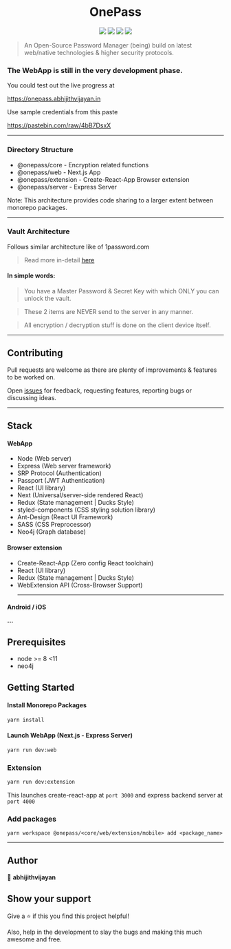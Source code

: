 <h1 align="center">OnePass</h1>
<p align="center">
  <img src="https://travis-ci.org/onepassapp/onepass.svg?branch=master" />
  <img src="https://img.shields.io/badge/version-0.0.1-blue.svg?cacheSeconds=2592000" />
  <img src="https://img.shields.io/badge/node-%3E%3D%208%20%3C11-blue.svg" />
  <img src="https://img.shields.io/badge/style-%F0%9F%92%85%20styled--components-orange.svg?colorB=daa357&colorA=db748e" />
</p>

> An Open-Source Password Manager (being) build on latest web/native technologies & higher security protocols.

<h3>The WebApp is still in the very development phase.</h3>

You could test out the live progress at

https://onepass.abhijithvijayan.in

Use sample credentials from this paste

https://pastebin.com/raw/4bB7DsxX

<hr />

### Directory Structure

- @onepass/core - Encryption related functions
- @onepass/web - Next.js App
- @onepass/extension - Create-React-App Browser extension
- @onepass/server - Express Server

Note: This architecture provides code sharing to a larger extent between monorepo packages.

<hr />

### Vault Architecture

Follows similar architecture like of 1password.com

> Read more in-detail [here](https://1password.com/files/1Password%20for%20Teams%20White%20Paper.pdf)

#### In simple words:

> You have a Master Password & Secret Key with which ONLY you can unlock the vault.

> These 2 items are NEVER send to the server in any manner.

> All encryption / decryption stuff is done on the client device itself.

<hr />

## Contributing

Pull requests are welcome as there are plenty of improvements & features to be worked on.

Open [issues](https://github.com/onepassapp/onepass/issues) for feedback, requesting features, reporting bugs or discussing ideas.

<hr />

## Stack

<h4>WebApp</h4>

- Node (Web server)
- Express (Web server framework)
- SRP Protocol (Authentication)
- Passport (JWT Authentication)
- React (UI library)
- Next (Universal/server-side rendered React)
- Redux (State management | Ducks Style)
- styled-components (CSS styling solution library)
- Ant-Design (React UI Framework)
- SASS (CSS Preprocessor)
- Neo4j (Graph database)

<h4>Browser extension</h4>

- Create-React-App (Zero config React toolchain)
- React (UI library)
- Redux (State management | Ducks Style)
- WebExtension API (Cross-Browser Support)
  <hr />

<h4>Android / iOS</hr>

...

## Prerequisites

- node &gt;= 8 &lt;11
- neo4j

## Getting Started

#### Install Monorepo Packages

```sh
yarn install
```

#### Launch WebApp (Next.js - Express Server)

```sh
yarn run dev:web
```

<!-- #### React-Native Android

```sh
yarn run dev:mobile
``` -->

### Extension

```sh
yarn run dev:extension
```

This launches create-react-app at `port 3000` and express backend server at `port 4000`

### Add packages

```
yarn workspace @onepass/<core/web/extension/mobile> add <package_name>
```

<hr />

## Author

👤 **abhijithvijayan**

## Show your support

Give a ⭐️ if this you find this project helpful!

Also, help in the development to slay the bugs and making this much awesome and free.
